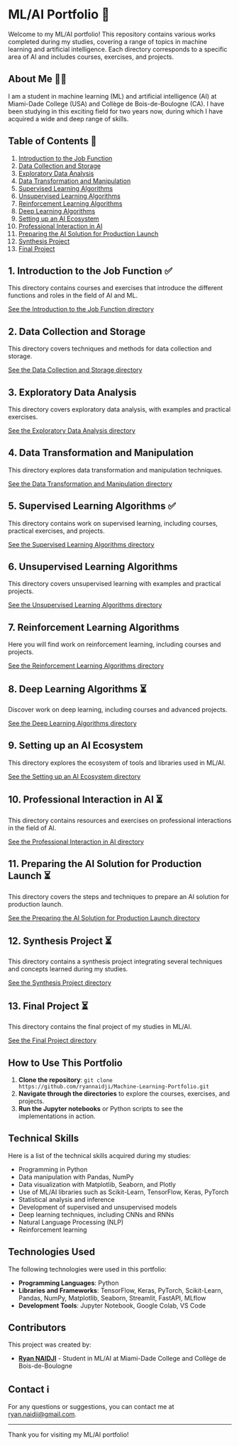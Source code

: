 # ML/AI Portfolio 💼

Welcome to my ML/AI portfolio! This repository contains various works completed during my studies, covering a range of topics in machine learning and artificial intelligence. Each directory corresponds to a specific area of AI and includes courses, exercises, and projects.

## About Me 🙋‍♂️

I am a student in machine learning (ML) and artificial intelligence (AI) at Miami-Dade College (USA) and Collège de Bois-de-Boulogne (CA). I have been studying in this exciting field for two years now, during which I have acquired a wide and deep range of skills.

## Table of Contents 📖

1. [Introduction to the Job Function](#introduction-to-the-job-function)
2. [Data Collection and Storage](#data-collection-and-storage)
3. [Exploratory Data Analysis](#exploratory-data-analysis)
4. [Data Transformation and Manipulation](#data-transformation-and-manipulation)
5. [Supervised Learning Algorithms](#supervised-learning-algorithms)
6. [Unsupervised Learning Algorithms](#unsupervised-learning-algorithms)
7. [Reinforcement Learning Algorithms](#reinforcement-learning-algorithms)
8. [Deep Learning Algorithms](#deep-learning-algorithms)
9. [Setting up an AI Ecosystem](#setting-up-an-ai-ecosystem)
10. [Professional Interaction in AI](#professional-interaction-in-ai)
11. [Preparing the AI Solution for Production Launch](#preparing-the-ai-solution-for-production-launch)
12. [Synthesis Project](#synthesis-project)
13. [Final Project](#final-project)

## 1. Introduction to the Job Function :white_check_mark:

This directory contains courses and exercises that introduce the different functions and roles in the field of AI and ML.

[See the Introduction to the Job Function directory](./IntroductionToTheJobFunction)

## 2. Data Collection and Storage

This directory covers techniques and methods for data collection and storage.

[See the Data Collection and Storage directory](./DataCollectionAndStorage)

## 3. Exploratory Data Analysis

This directory covers exploratory data analysis, with examples and practical exercises.

[See the Exploratory Data Analysis directory](./ExploratoryDataAnalysis)

## 4. Data Transformation and Manipulation

This directory explores data transformation and manipulation techniques.

[See the Data Transformation and Manipulation directory](./DataTransformationAndManipulation)

## 5. Supervised Learning Algorithms ✅

This directory contains work on supervised learning, including courses, practical exercises, and projects.

[See the Supervised Learning Algorithms directory](./SupervisedLearningAlgorithms)

## 6. Unsupervised Learning Algorithms

This directory covers unsupervised learning with examples and practical projects.

[See the Unsupervised Learning Algorithms directory](./UnsupervisedLearningAlgorithms)

## 7. Reinforcement Learning Algorithms

Here you will find work on reinforcement learning, including courses and projects.

[See the Reinforcement Learning Algorithms directory](./ReinforcementLearningAlgorithms)

## 8. Deep Learning Algorithms ⏳

Discover work on deep learning, including courses and advanced projects.

[See the Deep Learning Algorithms directory](./DeepLearningAlgorithms)

## 9. Setting up an AI Ecosystem

This directory explores the ecosystem of tools and libraries used in ML/AI.

[See the Setting up an AI Ecosystem directory](./SettingUpAnAIEcosystem)

## 10. Professional Interaction in AI ⏳

This directory contains resources and exercises on professional interactions in the field of AI.

[See the Professional Interaction in AI directory](./ProfessionalInteractionInAI)

## 11. Preparing the AI Solution for Production Launch ⏳

This directory covers the steps and techniques to prepare an AI solution for production launch.

[See the Preparing the AI Solution for Production Launch directory](./PreparingTheAISolutionForProductionLaunch)

## 12. Synthesis Project ⏳

This directory contains a synthesis project integrating several techniques and concepts learned during my studies.

[See the Synthesis Project directory](./SynthesisProject)

## 13. Final Project ⏳

This directory contains the final project of my studies in ML/AI.

[See the Final Project directory](./FinalProject)

## How to Use This Portfolio

1. **Clone the repository**: `git clone https://github.com/ryannaidji/Machine-Learning-Portfolio.git`
2. **Navigate through the directories** to explore the courses, exercises, and projects.
3. **Run the Jupyter notebooks** or Python scripts to see the implementations in action.

## Technical Skills

Here is a list of the technical skills acquired during my studies:

- Programming in Python
- Data manipulation with Pandas, NumPy
- Data visualization with Matplotlib, Seaborn, and Plotly
- Use of ML/AI libraries such as Scikit-Learn, TensorFlow, Keras, PyTorch
- Statistical analysis and inference
- Development of supervised and unsupervised models
- Deep learning techniques, including CNNs and RNNs
- Natural Language Processing (NLP)
- Reinforcement learning

## Technologies Used

The following technologies were used in this portfolio:

- **Programming Languages**: Python
- **Libraries and Frameworks**: TensorFlow, Keras, PyTorch, Scikit-Learn, Pandas, NumPy, Matplotlib, Seaborn, Streamlit, FastAPI, MLflow
- **Development Tools**: Jupyter Notebook, Google Colab, VS Code

## Contributors

This project was created by:
- **[Ryan NAIDJI](https://github.com/ryannaidji)** - Student in ML/AI at Miami-Dade College and Collège de Bois-de-Boulogne

## Contact ℹ️

For any questions or suggestions, you can contact me at [ryan.naidji@gmail.com](mailto:ryan.naidji@gmail.com).

---

Thank you for visiting my ML/AI portfolio!
